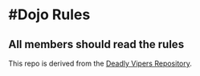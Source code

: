 #Dojo Rules
===========

## All members should read the rules

This repo is derived from the [Deadly Vipers Repository](https://github.com/deadlyvipers).

